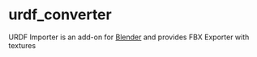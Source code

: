 # urdf_converter
URDF Importer is an add-on for [Blender](https://www.blender.org/) and provides FBX Exporter with textures
